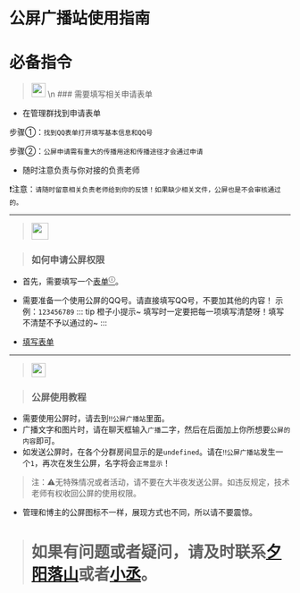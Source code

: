 # 公屏广播站使用指南

# 必备指令

><img width="25" height="25" src="https://www.spigotmc.org/data/resource_icons/101/101040.jpg?1648584508"> \n ### 需要填写相关申请表单

* 在管理群找到申请表单

步骤①：` 找到QQ表单打开填写基本信息和QQ号 `

步骤②：`公屏申请需有重大的传播用途和传播途径才会通过申请`

* 随时注意负责与你对接的负责老师

❗注意：`请随时留意相关负责老师给到你的反馈！如果缺少相关文件，公屏也是不会审核通过的。`

---

><img width="30" height="30" src="https://avatars.githubusercontent.com/u/93428079?s=200&v=4">

 > ### 如何申请公屏权限

* 首先，需要填写一个[表单](https://docs.qq.com/form/page/DYlZ2alduRUFIU0hG)[<sup>ⓘ</sup>](https://docs.qq.com/form/page/DYlZ2alduRUFIU0hG)。

* 需要准备一个使用公屏的QQ号。请直接填写QQ号，不要加其他的内容！
示例：`123456789`
::: tip 橙子小提示~
填写时一定要把每一项填写清楚呀！填写不清楚不予以通过的~
:::

*   [填写表单](https://docs.qq.com/form/page/DYlZ2alduRUFIU0hG)

---

><img width="25" height="25" src="https://multimedia.nt.qq.com.cn/download?appid=1407&fileid=CgoxMjgwMTY1NDIyEhSqjFVOCxHXIyLoWlnWJYXsaf6i5Rj3DSD_Ciji_4qOtpCIA1CAvaMB&rkey=CAESKBkcro_MGujoYOA_nUEn1SyMjGhhxyTsVGHIWYqFxgSkf_KeXC3rXGI&spec=0">  

> ### 公屏使用教程

* 需要使用公屏时，请去到`‼️公屏广播站`里面。
* 广播文字和图片时，请在聊天框输入`广播`二字，然后在后面加上你所想要`公屏的内容`即可。
* 如发送公屏时，在各个分群房间显示的是`undefined`。请在`‼️公屏广播站`发生一个`1`，再次在发生公屏，名字将会`正常显示`！

>注：⚠️无特殊情况或者活动，请不要在大半夜发送公屏。如违反规定，技术老师有权收回公屏的使用权限。
* 管理和博主的公屏图标不一样，展现方式也不同，所以请不要震惊。


> # 如果有问题或者疑问，请及时联系[夕阳落山]()或者[小丞]()。